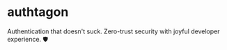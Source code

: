 # authtagon
Authentication that doesn't suck. Zero-trust security with joyful developer experience. 🛡️
